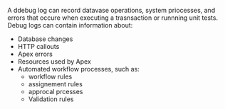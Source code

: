 A ddebug log can record datavase operations, system priocesses, and errors that occure when executing a trasnsaction or runnning unit tests. Debug logs can contain information about: 
- Database changes
- HTTP callouts
- Apex errors
- Resources used by Apex
- Automated workflow processes, such as:
	- workflow rules
	- assignement rules
	- approcal prcesses
	- Validation rules 